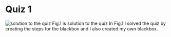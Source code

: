 # Quiz 1
![solution to the quiz](quiz_1.jpg)
Fig.1 is solution to the quiz
In Fig.1 I solved the quiz by creating the steps for the blackbox and I also created my own blackbox.
